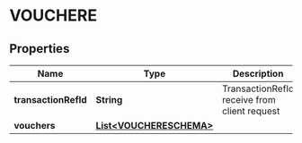 

# VOUCHERE


## Properties

| Name | Type | Description | Notes |
|------------ | ------------- | ------------- | -------------|
|**transactionRefId** | **String** | TransactionRefId receive from client request |  [optional] |
|**vouchers** | [**List&lt;VOUCHERESCHEMA&gt;**](VOUCHERESCHEMA.md) |  |  [optional] |



